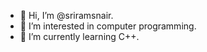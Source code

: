 - 👋 Hi, I’m @sriramsnair.
- 👀 I’m interested in computer programming.
- 🌱 I’m currently learning C++.

